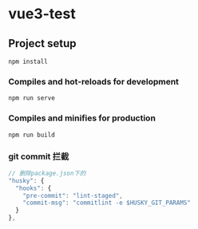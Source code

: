 # vue3-test

## Project setup
```
npm install
```

### Compiles and hot-reloads for development
```
npm run serve
```

### Compiles and minifies for production
```
npm run build
```

### git commit 拦截
```js
// 删除package.json下的
"husky": {
  "hooks": {
    "pre-commit": "lint-staged",
    "commit-msg": "commitlint -e $HUSKY_GIT_PARAMS"
  }
},
```


